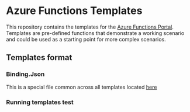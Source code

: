 # Azure Functions Templates

This repository contains the templates for the [Azure Functions Portal](https://functions.azure.com/signin). Templates are pre-defined functions that demonstrate a working scenario and could be used as a starting point for more complex scenarios.

## Templates format

### Binding.Json
This is a special file common across all templates located [here](Bindings/bindings.json)

### Running templates test
